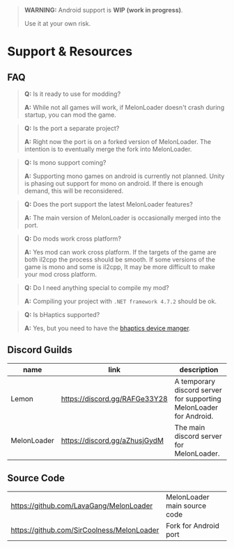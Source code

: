 ﻿> **WARNING:** Android support is **WIP (work in progress)**.
>
> Use it at your own risk.
# Support & Resources
## FAQ

> **Q:** Is it ready to use for modding?
>
> **A:** While not all games will work, if MelonLoader doesn't crash during startup, you can mod the game.

> **Q:** Is the port a separate project?
> 
> **A:** Right now the port is on a forked version of MelonLoader. The intention is to eventually merge the fork into MelonLoader.

> **Q:** Is mono support coming?
> 
> **A:** Supporting mono games on android is currently not planned. Unity is phasing out support for mono on android. If there is enough demand, this will be reconsidered.

> **Q:** Does the port support the latest MelonLoader features?
> 
> **A:** The main version of MelonLoader is occasionally merged into the port.

[//]: # (wont be taking bug reports until ready to focus for release)
[//]: # (> **Q:** Where should I report bugs?)
[//]: # (> )
[//]: # (> **A:** The support discord for the Android port would be the best place. https://discord.gg/RAFGe33Y28)

> **Q:** Do mods work cross platform?
> 
> **A:** Yes mod can work cross platform. If the targets of the game are both il2cpp the process should be smooth. If some versions of the game is mono and some is il2cpp, It may be more difficult to make your mod cross platform. 

> **Q:** Do I need anything special to compile my mod?
> 
> **A:** Compiling your project with `.NET framework 4.7.2` should be ok.

> **Q:** Is bHaptics supported?
>
> **A:** Yes, but you need to have the [bhaptics device manger](https://sidequestvr.com/app/3165/bhaptics-player).

## Discord Guilds
| name        | link                          | description                                                        |
|-------------|-------------------------------|--------------------------------------------------------------------|
| Lemon       | https://discord.gg/RAFGe33Y28 | A temporary discord server for supporting MelonLoader for Android. |
| MelonLoader | https://discord.gg/aZhusjGydM | The main discord server for MelonLoader.                           |

## Source Code
|                                            |                              |
|--------------------------------------------|------------------------------|
| https://github.com/LavaGang/MelonLoader    | MelonLoader main source code |
| https://github.com/SirCoolness/MelonLoader | Fork for Android port        |